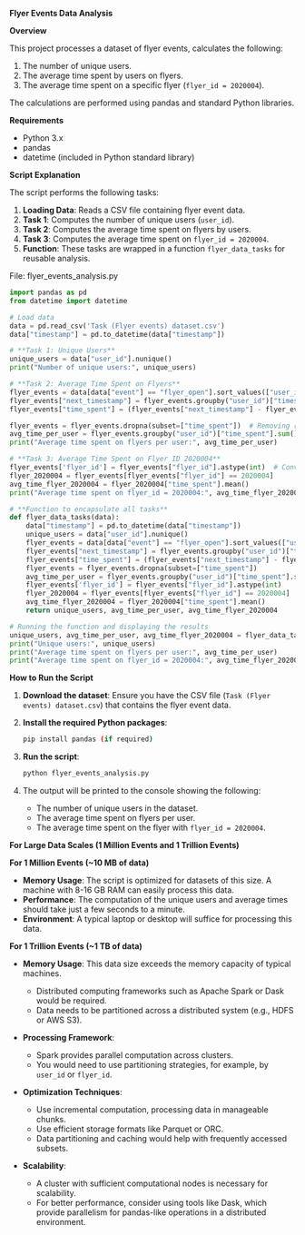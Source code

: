 **Flyer Events Data Analysis**

**Overview**

This project processes a dataset of flyer events, calculates the following:
1. The number of unique users.
2. The average time spent by users on flyers.
3. The average time spent on a specific flyer (`flyer_id = 2020004`).

The calculations are performed using pandas and standard Python libraries.

**Requirements**

- Python 3.x
- pandas
- datetime (included in Python standard library)

**Script Explanation**

The script performs the following tasks:
1. **Loading Data**: Reads a CSV file containing flyer event data.
2. **Task 1**: Computes the number of unique users (`user_id`).
3. **Task 2**: Computes the average time spent on flyers by users.
4. **Task 3**: Computes the average time spent on `flyer_id = 2020004`.
5. **Function**: These tasks are wrapped in a function `flyer_data_tasks` for reusable analysis.

File: flyer_events_analysis.py

```python
import pandas as pd
from datetime import datetime

# Load data
data = pd.read_csv('Task (Flyer events) dataset.csv')
data["timestamp"] = pd.to_datetime(data["timestamp"])

# **Task 1: Unique Users**
unique_users = data["user_id"].nunique()
print("Number of unique users:", unique_users)

# **Task 2: Average Time Spent on Flyers**
flyer_events = data[data["event"] == "flyer_open"].sort_values(["user_id", "timestamp"])
flyer_events["next_timestamp"] = flyer_events.groupby("user_id")["timestamp"].shift(-1)
flyer_events["time_spent"] = (flyer_events["next_timestamp"] - flyer_events["timestamp"]).dt.total_seconds()

flyer_events = flyer_events.dropna(subset=["time_spent"])  # Removing rows with no time spent
avg_time_per_user = flyer_events.groupby("user_id")["time_spent"].sum().mean()
print("Average time spent on flyers per user:", avg_time_per_user)

# **Task 3: Average Time Spent on Flyer ID 2020004**
flyer_events['flyer_id'] = flyer_events["flyer_id"].astype(int)  # Convert flyer_id to integer type
flyer_2020004 = flyer_events[flyer_events["flyer_id"] == 2020004]
avg_time_flyer_2020004 = flyer_2020004["time_spent"].mean()
print("Average time spent on flyer_id = 2020004:", avg_time_flyer_2020004)

# **Function to encapsulate all tasks**
def flyer_data_tasks(data):
    data["timestamp"] = pd.to_datetime(data["timestamp"])
    unique_users = data["user_id"].nunique()
    flyer_events = data[data["event"] == "flyer_open"].sort_values(["user_id", "timestamp"])
    flyer_events["next_timestamp"] = flyer_events.groupby("user_id")["timestamp"].shift(-1)
    flyer_events["time_spent"] = (flyer_events["next_timestamp"] - flyer_events["timestamp"]).dt.total_seconds()
    flyer_events = flyer_events.dropna(subset=["time_spent"])
    avg_time_per_user = flyer_events.groupby("user_id")["time_spent"].sum().mean()
    flyer_events['flyer_id'] = flyer_events["flyer_id"].astype(int)
    flyer_2020004 = flyer_events[flyer_events["flyer_id"] == 2020004]
    avg_time_flyer_2020004 = flyer_2020004["time_spent"].mean()
    return unique_users, avg_time_per_user, avg_time_flyer_2020004

# Running the function and displaying the results
unique_users, avg_time_per_user, avg_time_flyer_2020004 = flyer_data_tasks(data)
print("Unique users:", unique_users)
print("Average time spent on flyers per user:", avg_time_per_user)
print("Average time spent on flyer_id = 2020004:", avg_time_flyer_2020004)
``` 

**How to Run the Script**

1. **Download the dataset**: Ensure you have the CSV file (`Task (Flyer events) dataset.csv`) that contains the flyer event data.
   
2. **Install the required Python packages**:
   ```bash
   pip install pandas (if required)
   ```

3. **Run the script**:
   ```bash
   python flyer_events_analysis.py
   ```

4. The output will be printed to the console showing the following:
   - The number of unique users in the dataset.
   - The average time spent on flyers per user.
   - The average time spent on the flyer with `flyer_id = 2020004`.

**For Large Data Scales (1 Million Events and 1 Trillion Events)**

**For 1 Million Events (~10 MB of data)**

- **Memory Usage**: The script is optimized for datasets of this size. A machine with 8-16 GB RAM can easily process this data.
- **Performance**: The computation of the unique users and average times should take just a few seconds to a minute.
- **Environment**: A typical laptop or desktop will suffice for processing this data.

**For 1 Trillion Events (~1 TB of data)**

- **Memory Usage**: This data size exceeds the memory capacity of typical machines.
  - Distributed computing frameworks such as Apache Spark or Dask would be required.
  - Data needs to be partitioned across a distributed system (e.g., HDFS or AWS S3).
  
- **Processing Framework**: 
  - Spark provides parallel computation across clusters.
  - You would need to use partitioning strategies, for example, by `user_id` or `flyer_id`.
  
- **Optimization Techniques**:
  - Use incremental computation, processing data in manageable chunks.
  - Use efficient storage formats like Parquet or ORC.
  - Data partitioning and caching would help with frequently accessed subsets.
  
- **Scalability**:
  - A cluster with sufficient computational nodes is necessary for scalability.
  - For better performance, consider using tools like Dask, which provide parallelism for pandas-like operations in a distributed environment.

